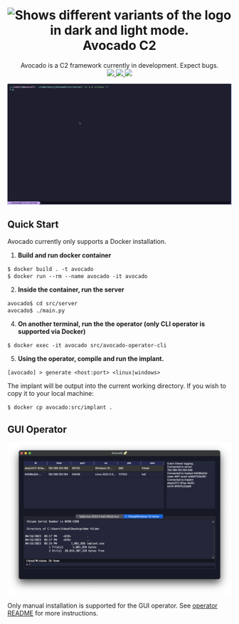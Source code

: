 <h1 align="center">
  <picture>
    <source media="(prefers-color-scheme: dark)" srcset="https://user-images.githubusercontent.com/70419560/226087624-a4c6a4b6-11fc-4195-9878-cb19b6089b66.png">
    <img alt="Shows different variants of the logo in dark and light mode." src="https://user-images.githubusercontent.com/70419560/226087634-67c086ce-2ea6-422a-b3a2-ade3822de914.png">
  </picture>
  Avocado C2
</h1>

<p align="center">
  Avocado is a C2 framework currently in development. Expect bugs.
  <br>

  <!-- Open github issues -->
  <a href="https://github.com/ProDefense/Avocado/issues?q=is%3Aissue+is%3Aopen+">
    <img src="https://img.shields.io/github/issues-raw/prodefense/avocado?color=f38ba8&style=for-the-badge">
  </a>

  <!-- Closed github issues -->
  <a href="https://github.com/ProDefense/Avocado/issues?q=is%3Aissue+is%3Aclosed">
    <img src="https://img.shields.io/github/issues-closed-raw/prodefense/avocado?color=a6e3a1&style=for-the-badge">
  </a>

  <!-- License -->
  <img src="https://img.shields.io/github/license/prodefense/avocado?color=b4befe&style=for-the-badge">

  ![demo](assets/avocado.gif)
</p>

## Quick Start

Avocado currently only supports a Docker installation.
1. **Build and run docker container**
```
$ docker build . -t avocado
$ docker run --rm --name avocado -it avocado
```

2. **Inside the container, run the server**
```
avocado$ cd src/server
avocado$ ./main.py
```

4. **On another terminal, run the the operator (only CLI operator is supported via Docker)**
```
$ docker exec -it avocado src/avocado-operator-cli
```

5. **Using the operator, compile and run the implant.**
```
[avocado] > generate <host:port> <linux|windows>
```

The implant will be output into the current working directory. If you wish to copy it to your local machine:
```
$ docker cp avocado:src/implant .
```

## GUI Operator
![GUI Operator](assets/gui.png)

Only manual installation is supported for the GUI operator. See [operator README](src/client/README.md) for more instructions.
